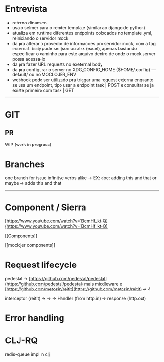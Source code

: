 # Entrevista

- retorno dinamico
- usa o selmer para o render template (similar ao django de python)
- atualiza em runtime diferentes endpoints colocados no template .yml, reiniciando o servidor mock
- da pra alterar o provedor de informacoes pro servidor mock, com a tag `external body` pode ser json ou xlsx (excel), apenas bastando especificar o caminho para este arquivo dentro de onde o mock server possa acessa-lo
- da pra fazer URL requests no exeternal body
- da pra configurar o server no XDG_CONFIG_HOME ($HOME/.config) — default/ ou no MOCLOJER_ENV
- webhook pode ser utilizado pra triggar uma request externa enquanto se usa um endpoint, tipo usar a endpoint task | POST e consultar se ja existe primeiro com task | GET

---
# GIT
## PR
WIP (work in progress)
# Branches
one branch for issue
infinitve verbs alike → EX: doc: adding this and that
or maybe → adds this and that 

---
# Component / Sierra

[https://www.youtube.com/watch?v=13cmHf_kt-Q](https://www.youtube.com/watch?v=13cmHf_kt-Q)

[[Components]]

[[moclojer components]]

# Request lifecycle

pedestal → [https://github.com/pedestal/pedestal](https://github.com/pedestal/pedestal) mais middleware e [https://github.com/metosin/reitit](https://github.com/metosin/reitit) → 4

interceptor (reitit) → → → Handler (from http.in) → response (http.out)

# Error handling
# CLJ-RQ
redis-queue impl in clj